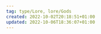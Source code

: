 ```yaml
---
tag: type/Lore, lore/Gods
created: 2022-10-02T20:18:51+01:00
updated: 2022-10-06T18:36:07+01:00
---
```

